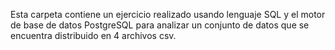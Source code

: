 Esta carpeta contiene un ejercicio realizado usando lenguaje SQL y el motor de base de datos PostgreSQL para analizar un conjunto de datos que se encuentra distribuido en 4 archivos csv.
